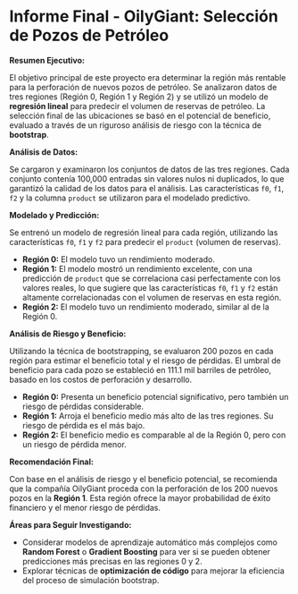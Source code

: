 # Informe Final - OilyGiant: Selección de Pozos de Petróleo

**Resumen Ejecutivo:**

El objetivo principal de este proyecto era determinar la región más rentable para la perforación de nuevos pozos de petróleo. Se analizaron datos de tres regiones (Región 0, Región 1 y Región 2) y se utilizó un modelo de **regresión lineal** para predecir el volumen de reservas de petróleo. La selección final de las ubicaciones se basó en el potencial de beneficio, evaluado a través de un riguroso análisis de riesgo con la técnica de **bootstrap**.

**Análisis de Datos:**

Se cargaron y examinaron los conjuntos de datos de las tres regiones. Cada conjunto contenía 100,000 entradas sin valores nulos ni duplicados, lo que garantizó la calidad de los datos para el análisis. Las características `f0`, `f1`, `f2` y la columna `product` se utilizaron para el modelado predictivo.

**Modelado y Predicción:**

Se entrenó un modelo de regresión lineal para cada región, utilizando las características `f0`, `f1` y `f2` para predecir el `product` (volumen de reservas).

* **Región 0:** El modelo tuvo un rendimiento moderado.
* **Región 1:** El modelo mostró un rendimiento excelente, con una predicción de `product` que se correlaciona casi perfectamente con los valores reales, lo que sugiere que las características `f0`, `f1` y `f2` están altamente correlacionadas con el volumen de reservas en esta región.
* **Región 2:** El modelo tuvo un rendimiento moderado, similar al de la Región 0.

**Análisis de Riesgo y Beneficio:**

Utilizando la técnica de bootstrapping, se evaluaron 200 pozos en cada región para estimar el beneficio total y el riesgo de pérdidas. El umbral de beneficio para cada pozo se estableció en 111.1 mil barriles de petróleo, basado en los costos de perforación y desarrollo.

* **Región 0:** Presenta un beneficio potencial significativo, pero también un riesgo de pérdidas considerable.
* **Región 1:** Arroja el beneficio medio más alto de las tres regiones. Su riesgo de pérdida es el más bajo.
* **Región 2:** El beneficio medio es comparable al de la Región 0, pero con un riesgo de pérdida menor.

**Recomendación Final:**

Con base en el análisis de riesgo y el beneficio potencial, se recomienda que la compañía OilyGiant proceda con la perforación de los 200 nuevos pozos en la **Región 1**. Esta región ofrece la mayor probabilidad de éxito financiero y el menor riesgo de pérdidas.

**Áreas para Seguir Investigando:**

* Considerar modelos de aprendizaje automático más complejos como **Random Forest** o **Gradient Boosting** para ver si se pueden obtener predicciones más precisas en las regiones 0 y 2.
* Explorar técnicas de **optimización de código** para mejorar la eficiencia del proceso de simulación bootstrap.
